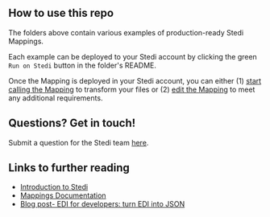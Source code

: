 ## How to use this repo

The folders above contain various examples of production-ready Stedi Mappings. 

Each example can be deployed to your Stedi account by clicking the green `Run on Stedi` button in the folder's README. 

Once the Mapping is deployed in your Stedi account, you can either (1) [start calling the Mapping](https://www.stedi.com/docs/api/mappings) to transform your files or (2) [edit the Mapping](https://www.youtube.com/watch?v=b0sPfOrPL3o) to meet any additional requirements. 

## Questions? Get in touch!

Submit a question for the Stedi team [here](https://www.stedi.com/contact). 

## Links to further reading

- [Introduction to Stedi](https://www.stedi.com/docs/getting-started/introduction-to-stedi)
- [Mappings Documentation](https://www.stedi.com/docs/mappings)
- [Blog post- EDI for developers: turn EDI into JSON](https://www.stedi.com/blog/edi-for-developers-turn-edi-into-json)
